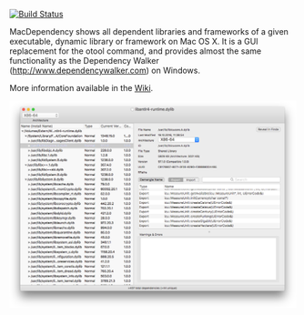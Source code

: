 [![Build Status](https://travis-ci.org/mike-lischke/macdependency.svg?branch=master)](https://travis-ci.org/mike-lischke/macdependency)

MacDependency shows all dependent libraries and frameworks of a given executable, dynamic library or framework on Mac OS X. It is a GUI replacement for the otool command, and provides almost the same functionality as the Dependency Walker (http://www.dependencywalker.com) on Windows. 

More information available in the [Wiki](../../wiki).

![Screenshot](images/macdependency.png)
